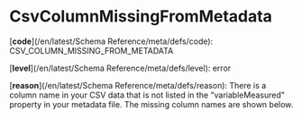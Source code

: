 # CsvColumnMissingFromMetadata

[**code**](/en/latest/Schema Reference/meta/defs/code): CSV_COLUMN_MISSING_FROM_METADATA

[**level**](/en/latest/Schema Reference/meta/defs/level): error

[**reason**](/en/latest/Schema Reference/meta/defs/reason): There is a column name in your CSV data that is not listed in the "variableMeasured" property in your metadata file. The missing column names are shown below.